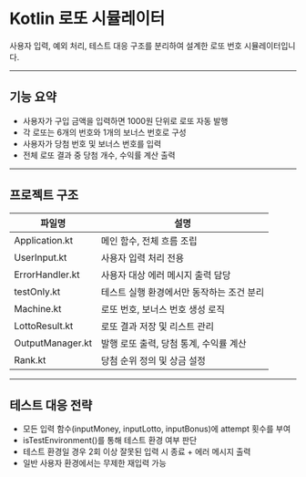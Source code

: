 # Kotlin 로또 시뮬레이터

사용자 입력, 예외 처리, 테스트 대응 구조를 분리하여 설계한 로또 번호 시뮬레이터입니다.  

---

## 기능 요약

- 사용자가 구입 금액을 입력하면 1000원 단위로 로또 자동 발행
- 각 로또는 6개의 번호와 1개의 보너스 번호로 구성
- 사용자가 당첨 번호 및 보너스 번호를 입력
- 전체 로또 결과 중 당첨 개수, 수익률 계산 출력

---

## 프로젝트 구조

| 파일명 | 설명 |
|--------|------|
| Application.kt | 메인 함수, 전체 흐름 조립 |
| UserInput.kt | 사용자 입력 처리 전용 |
| ErrorHandler.kt | 사용자 대상 에러 메시지 출력 담당 |
| testOnly.kt | 테스트 실행 환경에서만 동작하는 조건 분리 |
| Machine.kt | 로또 번호, 보너스 번호 생성 로직 |
| LottoResult.kt | 로또 결과 저장 및 리스트 관리 |
| OutputManager.kt | 발행 로또 출력, 당첨 통계, 수익률 계산 |
| Rank.kt | 당첨 순위 정의 및 상금 설정 |

---

## 테스트 대응 전략

- 모든 입력 함수(inputMoney, inputLotto, inputBonus)에 attempt 횟수를 부여
- isTestEnvironment()를 통해 테스트 환경 여부 판단
- 테스트 환경일 경우 2회 이상 잘못된 입력 시 종료 + 에러 메시지 출력
- 일반 사용자 환경에서는 무제한 재입력 가능
